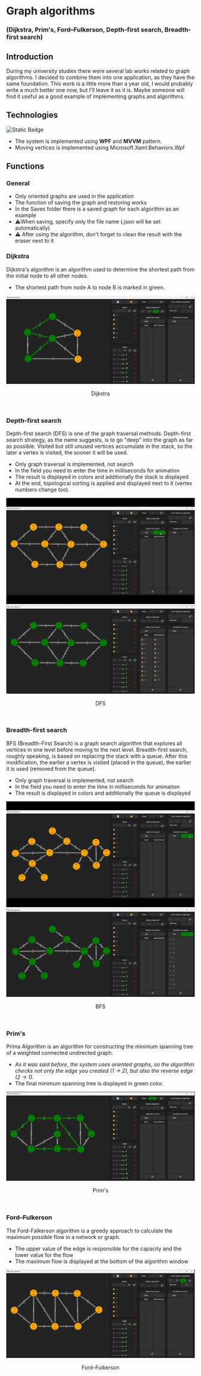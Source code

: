 # Graph algorithms 
### (Dijkstra, Prim's, Ford–Fulkerson, Depth-first search, Breadth-first search)

## Introduction
During my university studies there were several lab works related to graph algorithms. I decided to combine them into one application, as they have the same foundation.
This work is a little more than a year old, I would probably write a much better one now, but I'll leave it as it is. Maybe someone will find it useful as a good example of implementing graphs and algorithms.

## Technologies
![Static Badge](https://img.shields.io/badge/WPF-badge?style=for-the-badge&logo=WPF&color=%23292929)

- The system is implemented using **WPF** and **MVVM** pattern.
- Moving vertices is implemented using Microsoft.Xaml.Behaviors.Wpf


## Functions

### General
- Only oriented graphs are used in the application
- The function of saving the graph and restoring works
- In the Saves folder there is a saved graph for each algorithm as an example
- ⚠️When saving, specify only the file name (.json will be set automatically)
- ⚠️ After using the algorithm, don't forget to clean the result with the eraser next to it

### Dijkstra
Dijkstra's algorithm is an algorithm used to determine the shortest path from the initial node to all other nodes. 
- The shortest path from node A to node B is marked in green.
<div align="center">
  <img src="/Screenshots/Dijkstra.png"/>
  <p>Dijkstra</p>
  <br/>
</div>

### Depth-first search
Depth-first search (DFS) is one of the graph traversal methods. Depth-first search strategy, as the name suggests, is to go "deep" into the graph as far as possible. Visited but still unused vertices accumulate in the stack, so the later a vertex is visited, the sooner it will be used. 
- Only graph traversal is implemented, not search
- In the field you need to enter the time in milliseconds for animation
- The result is displayed in colors and additionally the stack is displayed
- At the end, topological sorting is applied and displayed next to it (vertex numbers change too).
<div align="center">
  <img src="/Screenshots/DFS.gif"/>
   <img src="/Screenshots/DFS.png"/>
  <p>DFS</p>
  <br/>
</div>

### Breadth-first search
BFS (Breadth-First Search) is a graph search algorithm that explores all vertices in one level before moving to the next level. Breadth-first search, roughly speaking, is based on replacing the stack with a queue. After this modification, the earlier a vertex is visited (placed in the queue), the earlier it is used (removed from the queue).
- Only graph traversal is implemented, not search
- In the field you need to enter the time in milliseconds for animation
- The result is displayed in colors and additionally the queue is displayed
<div align="center">
  <img src="/Screenshots/BFS.gif"/>
   <img src="/Screenshots/BFS1.png"/>
  <p>BFS</p>
  <br/>
</div>

### Prim's
Prima Algorithm is an algorithm for constructing the minimum spanning tree of a weighted connected undirected graph.
- *As it was said before, the system uses oriented graphs, so the algorithm checks not only the edge you created (1 -> 2), but also the reverse edge (2 -> 1)*.
- The final minimum spanning tree is displayed in green color.
<div align="center">
  <img src="/Screenshots/Prima.png"/>
  <p>Prim's</p>
  <br/>
</div>

### Ford–Fulkerson
The Ford-Falkerson algorithm is a greedy approach to calculate the maximum possible flow in a network or graph.
- The upper value of the edge is responsible for the capacity and the lower value for the flow
- The maximum flow is displayed at the bottom of the algorithm window
<div align="center">
  <img src="/Screenshots/Ford.png"/>
  <p>Ford–Fulkerson</p>
  <br/>
</div>

